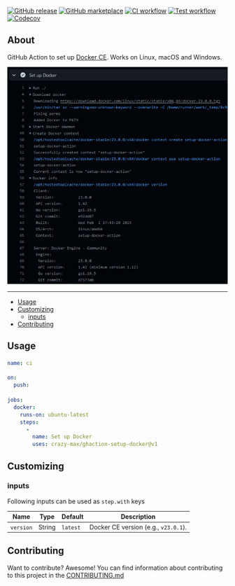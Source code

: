 [![GitHub release](https://img.shields.io/github/release/crazy-max/ghaction-setup-docker.svg?style=flat-square)](https://github.com/crazy-max/ghaction-setup-docker/releases/latest)
[![GitHub marketplace](https://img.shields.io/badge/marketplace-docker--setup--docker-blue?logo=github&style=flat-square)](https://github.com/marketplace/actions/docker-setup-docker)
[![CI workflow](https://img.shields.io/github/actions/workflow/status/crazy-max/ghaction-setup-docker/ci.yml?branch=master&label=ci&logo=github&style=flat-square)](https://github.com/crazy-max/ghaction-setup-docker/actions?workflow=ci)
[![Test workflow](https://img.shields.io/github/actions/workflow/status/crazy-max/ghaction-setup-docker/test.yml?branch=master&label=test&logo=github&style=flat-square)](https://github.com/crazy-max/ghaction-setup-docker/actions?workflow=test)
[![Codecov](https://img.shields.io/codecov/c/github/crazy-max/ghaction-setup-docker?logo=codecov&style=flat-square)](https://codecov.io/gh/crazy-max/ghaction-setup-docker)

## About

GitHub Action to set up [Docker CE](https://docs.docker.com/engine/). Works on
Linux, macOS and Windows.

![Screenshot](.github/setup-docker-action.png)

___

* [Usage](#usage)
* [Customizing](#customizing)
  * [inputs](#inputs)
* [Contributing](#contributing)

## Usage

```yaml
name: ci

on:
  push:

jobs:
  docker:
    runs-on: ubuntu-latest
    steps:
      -
        name: Set up Docker
        uses: crazy-max/ghaction-setup-docker@v1
```

## Customizing

### inputs

Following inputs can be used as `step.with` keys

| Name      | Type   | Default  | Description                          |
|-----------|--------|----------|--------------------------------------|
| `version` | String | `latest` | Docker CE version (e.g., `v23.0.1`). |

## Contributing

Want to contribute? Awesome! You can find information about contributing to
this project in the [CONTRIBUTING.md](/.github/CONTRIBUTING.md)
